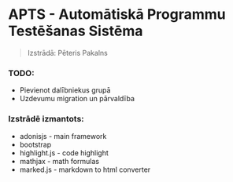 # APTS - Automātiskā Programmu Testēšanas Sistēma

> Izstrādā: Pēteris Pakalns

### TODO:
* Pievienot dalībniekus grupā
* Uzdevumu migration un pārvaldība

### Izstrādē izmantots:
* adonisjs - main framework
* bootstrap
* highlight.js - code highlight
* mathjax - math formulas
* marked.js - markdown to html converter
